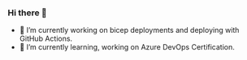 ### Hi there 👋
- 🔭 I’m currently working on bicep deployments and deploying with GitHub Actions.
- 🌱 I’m currently learning, working on Azure DevOps Certification.


<!--
**toddnelson5/toddnelson5** is a ✨ _special_ ✨ repository because its `README.md` (this file) appears on your GitHub profile.

Here are some ideas to get you started:

- 🔭 I’m currently working on ...
- 🌱 I’m currently learning ...
- 👯 I’m looking to collaborate on ...
- 🤔 I’m looking for help with ...
- 💬 Ask me about ...
- 📫 How to reach me: ...
- 😄 Pronouns: ...
- ⚡ Fun fact: ...
-->

